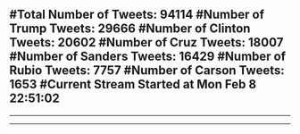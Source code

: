 #Total Number of Tweets: 94114 
#Number of Trump Tweets: 29666
#Number of Clinton Tweets: 20602
#Number of Cruz Tweets: 18007
#Number of Sanders Tweets: 16429
#Number of Rubio Tweets: 7757
#Number of Carson Tweets: 1653
#Current Stream Started at Mon Feb  8 22:51:02
---
---
---
